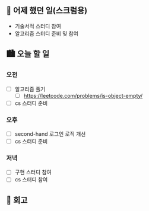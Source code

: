 ## 🌃 어제 했던 일(스크럼용)

- 기술서적 스터디 참여
- 알고리즘 스터디 준비 및 참여

## 🏙️ 오늘 할 일

### 오전

- [ ] 알고리즘 풀기
  - [ ] https://leetcode.com/problems/is-object-empty/
- [ ] cs 스터디 준비

### 오후 

- [ ] second-hand 로그인 로직 개선
- [ ] cs 스터디 준비

### 저녁

- [ ] 구현 스터디 참여
- [ ] cs 스터디 참여

## 🌆 회고
